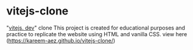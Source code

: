 # vitejs-clone

"[vitejs. dev](https://vitejs.dev/)" clone This project is created for educational purposes and practice to replicate the website using HTML and vanilla CSS.
view here (https://kareem-aez.github.io/vitejs-clone/)
